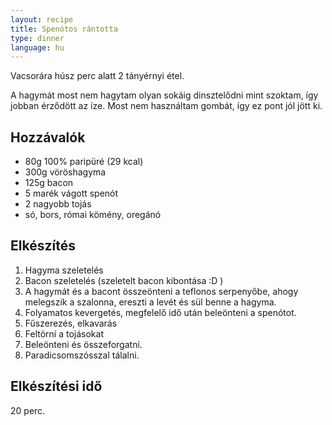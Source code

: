 ```yaml
---
layout: recipe
title: Spenótos rántotta
type: dinner
language: hu
---
```


Vacsorára húsz perc alatt 2 tányérnyi étel.

A hagymát most nem hagytam olyan sokáig dinsztelődni mint szoktam, így jobban érződött az íze. Most nem használtam gombát, így ez pont jól jött ki.

## Hozzávalók

* 80g 100% paripüré (29 kcal)
* 300g vöröshagyma
* 125g bacon
* 5 marék vágott spenót
* 2 nagyobb tojás
* só, bors, római kömény, oregánó

## Elkészítés

1. Hagyma szeletelés
1. Bacon szeletelés (szeletelt bacon kibontása :D )
1. A hagymát és a bacont összeönteni a teflonos serpenyőbe, ahogy melegszik a szalonna, ereszti a levét és sül benne a hagyma.
1. Folyamatos kevergetés, megfelelő idő után beleönteni a spenótot.
1. Fűszerezés, elkavarás
1. Feltörni a tojásokat
1. Beleönteni és összeforgatni.
1. Paradicsomszósszal tálalni.

## Elkészítési idő

20 perc.